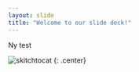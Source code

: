 ```yaml
---
layout: slide
title: "Welcome to our slide deck!"
---
```


Ny test

![skitchtocat](https://octodex.github.com/images/skitchtocat.png)
{: .center}
